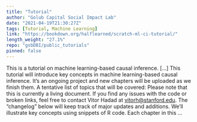 ```yaml
---
title: "Tutorial"
author: "Golub Capital Social Impact Lab"
date: "2021-04-19T21:30:27Z"
tags: [Tutorial, Machine Learning]
link: "https://bookdown.org/halflearned/scratch-ml-ci-tutorial/"
length_weight: "27.1%"
repo: "gsbDBI/public_tutorials"
pinned: false
---
```


This is a tutorial on machine learning-based causal inference. [...] This tutorial will introduce key concepts in machine learning-based causal inference. It’s an ongoing project and new chapters will be uploaded as we finish them. A tentative list of topics that will be covered: Please note that this is currently a living document. If you find any issues with the code or broken links, feel free to contact Vitor Hadad at vitorh@stanford.edu. The “changelog” below will keep track of major updates and additions. We’ll illustrate key concepts using snippets of R code. Each chapter in this ...
